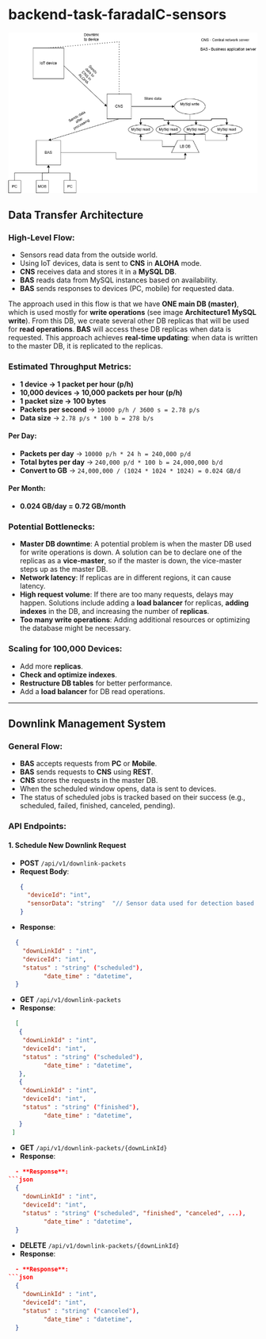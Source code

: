# backend-task-faradaIC-sensors

![System Overview](https://github.com/liquiir97/backend-task-faradaIC-sensors/blob/main/Architecture1.png)

## Data Transfer Architecture

### High-Level Flow:
  * Sensors read data from the outside world.
  * Using IoT devices, data is sent to **CNS** in **ALOHA** mode.
  * **CNS** receives data and stores it in a **MySQL DB**.
  * **BAS** reads data from MySQL instances based on availability.
  * **BAS** sends responses to devices (PC, mobile) for requested data.

The approach used in this flow is that we have **ONE main DB (master)**, which is used mostly for **write operations** (see image **Architecture1 MySQL write**). From this DB, we create several other DB replicas that will be used for **read operations**. **BAS** will access these DB replicas when data is requested. This approach achieves **real-time updating**: when data is written to the master DB, it is replicated to the replicas.

### Estimated Throughput Metrics:
  * **1 device → 1 packet per hour (p/h)**
  * **10,000 devices → 10,000 packets per hour (p/h)**
  * **1 packet size → 100 bytes**
  * **Packets per second** → `10000 p/h / 3600 s = 2.78 p/s`
  * **Data size** → `2.78 p/s * 100 b = 278 b/s`

#### Per Day:
  * **Packets per day** → `10000 p/h * 24 h = 240,000 p/d`
  * **Total bytes per day** → `240,000 p/d * 100 b = 24,000,000 b/d`
  * **Convert to GB** → `24,000,000 / (1024 * 1024 * 1024) = 0.024 GB/d`
  
#### Per Month:
  * **0.024 GB/day = 0.72 GB/month**

### Potential Bottlenecks:
  * **Master DB downtime**: A potential problem is when the master DB used for write operations is down. A solution can be to declare one of the replicas as a **vice-master**, so if the master is down, the vice-master steps up as the master DB.
  * **Network latency**: If replicas are in different regions, it can cause latency.
  * **High request volume**: If there are too many requests, delays may happen. Solutions include adding a **load balancer** for replicas, **adding indexes** in the DB, and increasing the number of **replicas**.
  * **Too many write operations**: Adding additional resources or optimizing the database might be necessary.

### Scaling for 100,000 Devices:
  * Add more **replicas**.
  * **Check and optimize indexes**.
  * **Restructure DB tables** for better performance.
  * Add a **load balancer** for DB read operations.

---

## Downlink Management System

### General Flow:
  * **BAS** accepts requests from **PC** or **Mobile**.
  * **BAS** sends requests to **CNS** using **REST**.
  * **CNS** stores the requests in the master DB.
  * When the scheduled window opens, data is sent to devices.
  * The status of scheduled jobs is tracked based on their success (e.g., scheduled, failed, finished, canceled, pending).

### API Endpoints:

#### 1. Schedule New Downlink Request
- **POST** `/api/v1/downlink-packets`
- **Request Body**:
  ```json
  {
    "deviceId": "int",
    "sensorData": "string"  "// Sensor data used for detection based on the sensor"
  }
  ```
- **Response**:
```json
  {
    "downLinkId" : "int",
    "deviceId": "int",
    "status" : "string" ("scheduled"),
		  "date_time" : "datetime",
  }
  ```

- **GET** `/api/v1/downlink-packets`
- **Response**:
```json
  [
   {
    "downLinkId" : "int",
    "deviceId": "int",
    "status" : "string" ("scheduled"),
		  "date_time" : "datetime",
   },
   {
    "downLinkId" : "int",
    "deviceId": "int",
    "status" : "string" ("finished"),
		  "date_time" : "datetime",
   }
 ]
  ```

- **GET** `/api/v1/downlink-packets/{downLinkId}`
- **Response**:
```json
  - **Response**:
```json
  {
    "downLinkId" : "int",
    "deviceId": "int",
    "status" : "string" ("scheduled", "finished", "canceled", ...),
		  "date_time" : "datetime",
  }
  ```

- **DELETE** `/api/v1/downlink-packets/{downLinkId}`
- **Response**:
```json
  - **Response**:
```json
  {
    "downLinkId" : "int",
    "deviceId": "int",
    "status" : "string" ("canceled"),
		  "date_time" : "datetime",
  }
  ```

